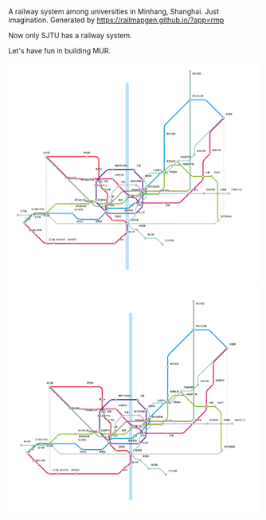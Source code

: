 A railway system among universities in Minhang, Shanghai. Just imagination.
Generated by https://railmapgen.github.io/?app=rmp


Now only SJTU has a railway system.

Let's have fun in building MUR.

![](./railway.svg)
![](./railway.png)
